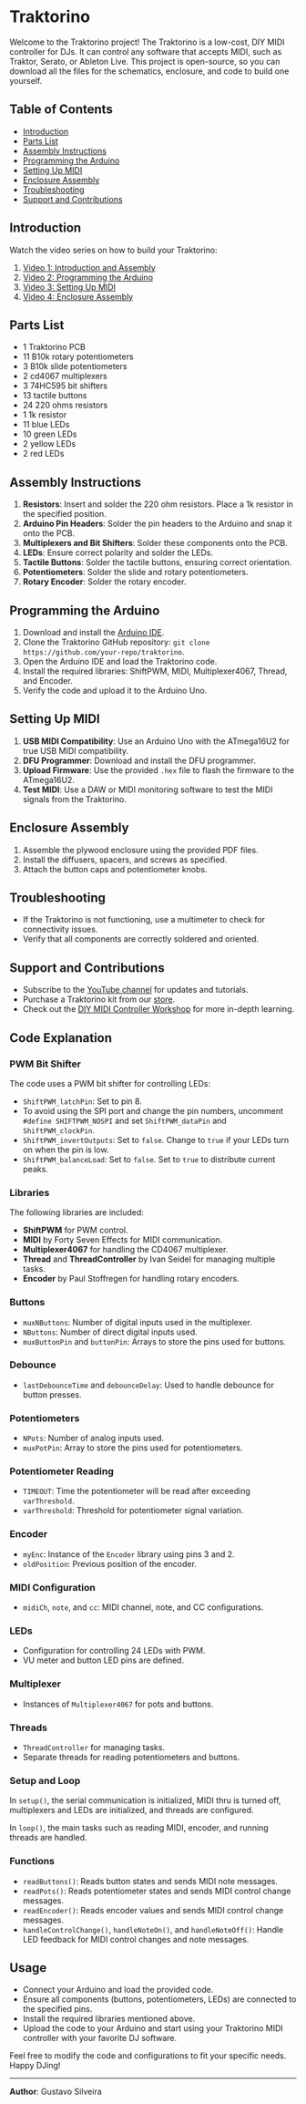 # Traktorino

Welcome to the Traktorino project! The Traktorino is a low-cost, DIY MIDI controller for DJs. It can control any software that accepts MIDI, such as Traktor, Serato, or Ableton Live. This project is open-source, so you can download all the files for the schematics, enclosure, and code to build one yourself.

## Table of Contents
- [Introduction](#introduction)
- [Parts List](#parts-list)
- [Assembly Instructions](#assembly-instructions)
- [Programming the Arduino](#programming-the-arduino)
- [Setting Up MIDI](#setting-up-midi)
- [Enclosure Assembly](#enclosure-assembly)
- [Troubleshooting](#troubleshooting)
- [Support and Contributions](#support-and-contributions)

## Introduction
Watch the video series on how to build your Traktorino:
1. [Video 1: Introduction and Assembly](https://youtu.be/pawsvbFrXVM)
2. [Video 2: Programming the Arduino](https://youtu.be/B8oFYNJLdgw)
3. [Video 3: Setting Up MIDI](https://youtu.be/18OKo9sQ_s0)
4. [Video 4: Enclosure Assembly](https://youtu.be/xLqzVqaUnkY)

## Parts List
- 1 Traktorino PCB
- 11 B10k rotary potentiometers
- 3 B10k slide potentiometers
- 2 cd4067 multiplexers
- 3 74HC595 bit shifters
- 13 tactile buttons
- 24 220 ohms resistors
- 1 1k resistor
- 11 blue LEDs
- 10 green LEDs
- 2 yellow LEDs
- 2 red LEDs

## Assembly Instructions
1. **Resistors**: Insert and solder the 220 ohm resistors. Place a 1k resistor in the specified position.
2. **Arduino Pin Headers**: Solder the pin headers to the Arduino and snap it onto the PCB.
3. **Multiplexers and Bit Shifters**: Solder these components onto the PCB.
4. **LEDs**: Ensure correct polarity and solder the LEDs.
5. **Tactile Buttons**: Solder the tactile buttons, ensuring correct orientation.
6. **Potentiometers**: Solder the slide and rotary potentiometers.
7. **Rotary Encoder**: Solder the rotary encoder.

## Programming the Arduino
1. Download and install the [Arduino IDE](https://www.arduino.cc/en/software).
2. Clone the Traktorino GitHub repository: `git clone https://github.com/your-repo/traktorino`.
3. Open the Arduino IDE and load the Traktorino code.
4. Install the required libraries: ShiftPWM, MIDI, Multiplexer4067, Thread, and Encoder.
5. Verify the code and upload it to the Arduino Uno.

## Setting Up MIDI
1. **USB MIDI Compatibility**: Use an Arduino Uno with the ATmega16U2 for true USB MIDI compatibility.
2. **DFU Programmer**: Download and install the DFU programmer.
3. **Upload Firmware**: Use the provided `.hex` file to flash the firmware to the ATmega16U2.
4. **Test MIDI**: Use a DAW or MIDI monitoring software to test the MIDI signals from the Traktorino.

## Enclosure Assembly
1. Assemble the plywood enclosure using the provided PDF files.
2. Install the diffusers, spacers, and screws as specified.
3. Attach the button caps and potentiometer knobs.

## Troubleshooting
- If the Traktorino is not functioning, use a multimeter to check for connectivity issues.
- Verify that all components are correctly soldered and oriented.

## Support and Contributions
- Subscribe to the [YouTube channel](https://www.youtube.com/channel/your-channel) for updates and tutorials.
- Purchase a Traktorino kit from our [store](https://www.yourstore.com).
- Check out the [DIY MIDI Controller Workshop](https://www.yourworkshop.com) for more in-depth learning.

## Code Explanation

### PWM Bit Shifter
The code uses a PWM bit shifter for controlling LEDs:
- `ShiftPWM_latchPin`: Set to pin 8.
- To avoid using the SPI port and change the pin numbers, uncomment `#define SHIFTPWM_NOSPI` and set `ShiftPWM_dataPin` and `ShiftPWM_clockPin`.
- `ShiftPWM_invertOutputs`: Set to `false`. Change to `true` if your LEDs turn on when the pin is low.
- `ShiftPWM_balanceLoad`: Set to `false`. Set to `true` to distribute current peaks.

### Libraries
The following libraries are included:
- **ShiftPWM** for PWM control.
- **MIDI** by Forty Seven Effects for MIDI communication.
- **Multiplexer4067** for handling the CD4067 multiplexer.
- **Thread** and **ThreadController** by Ivan Seidel for managing multiple tasks.
- **Encoder** by Paul Stoffregen for handling rotary encoders.

### Buttons
- `muxNButtons`: Number of digital inputs used in the multiplexer.
- `NButtons`: Number of direct digital inputs used.
- `muxButtonPin` and `buttonPin`: Arrays to store the pins used for buttons.

### Debounce
- `lastDebounceTime` and `debounceDelay`: Used to handle debounce for button presses.

### Potentiometers
- `NPots`: Number of analog inputs used.
- `muxPotPin`: Array to store the pins used for potentiometers.

### Potentiometer Reading
- `TIMEOUT`: Time the potentiometer will be read after exceeding `varThreshold`.
- `varThreshold`: Threshold for potentiometer signal variation.

### Encoder
- `myEnc`: Instance of the `Encoder` library using pins 3 and 2.
- `oldPosition`: Previous position of the encoder.

### MIDI Configuration
- `midiCh`, `note`, and `cc`: MIDI channel, note, and CC configurations.

### LEDs
- Configuration for controlling 24 LEDs with PWM.
- VU meter and button LED pins are defined.

### Multiplexer
- Instances of `Multiplexer4067` for pots and buttons.

### Threads
- `ThreadController` for managing tasks.
- Separate threads for reading potentiometers and buttons.

### Setup and Loop
In `setup()`, the serial communication is initialized, MIDI thru is turned off, multiplexers and LEDs are initialized, and threads are configured.

In `loop()`, the main tasks such as reading MIDI, encoder, and running threads are handled.

### Functions
- `readButtons()`: Reads button states and sends MIDI note messages.
- `readPots()`: Reads potentiometer states and sends MIDI control change messages.
- `readEncoder()`: Reads encoder values and sends MIDI control change messages.
- `handleControlChange()`, `handleNoteOn()`, and `handleNoteOff()`: Handle LED feedback for MIDI control changes and note messages.

## Usage
- Connect your Arduino and load the provided code.
- Ensure all components (buttons, potentiometers, LEDs) are connected to the specified pins.
- Install the required libraries mentioned above.
- Upload the code to your Arduino and start using your Traktorino MIDI controller with your favorite DJ software.

Feel free to modify the code and configurations to fit your specific needs. Happy DJing!


---

**Author**: Gustavo Silveira
